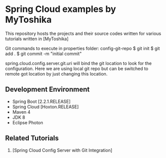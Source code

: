 # Spring Cloud examples by MyToshika

This repository hosts the projects and their source codes written for various tutorials written in [MyToshika]

Git commands to execute in properties folder: config-git-repo
$ git init
$ git add .
$ git commit -m "initial commit"

spring.cloud.config.server.git.uri will bind the git location to look for the configuration. Here we are using local git repo but can be switched to remote got location by just changing this location.

## Development Environment

* Spring Boot [2.2.1.RELEASE]
* Spring Cloud [Hoxton.RELEASE]
* Maven 4
* JDK 8
* Eclipse Photon

## Related Tutorials

1. [Spring Cloud Config Server with Git Integration]